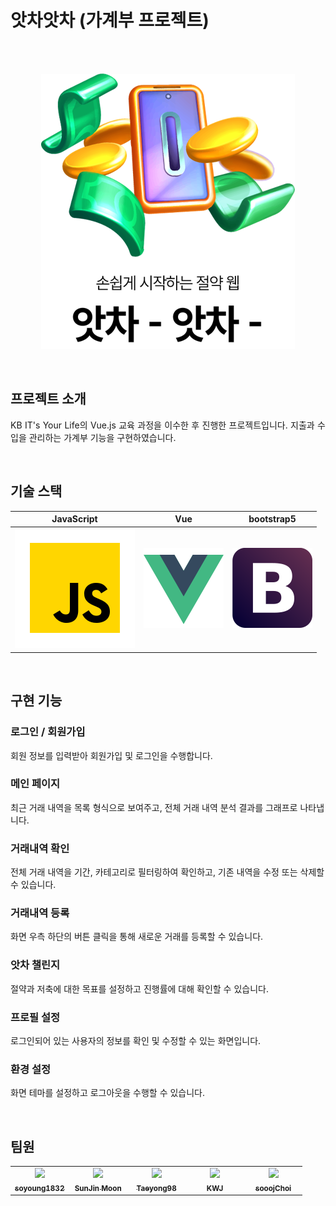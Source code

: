 # 앗차앗차 (가계부 프로젝트)

<br/>
<p align="center">
  <br>
  <img src="./images/readme/main-logo.png">
  <br>
</p>


<br>

## 프로젝트 소개

<p align="justify">
KB IT's Your Life의 Vue.js 교육 과정을 이수한 후 진행한 프로젝트입니다. 지출과 수입을 관리하는 가계부 기능을 구현하였습니다. 
</p>


<br>

## 기술 스택

| JavaScript | Vue |  bootstrap5   |     
| :--------: | :--------: | :------: | 
|   ![js]    |   ![vue]    | ![bootstrap] | 

<br>

## 구현 기능

### 로그인 / 회원가입
회원 정보를 입력받아 회원가입 및 로그인을 수행합니다. 

### 메인 페이지
최근 거래 내역을 목록 형식으로 보여주고, 전체 거래 내역 분석 결과를 그래프로 나타냅니다.

### 거래내역 확인
전체 거래 내역을 기간, 카테고리로 필터링하여 확인하고, 기존 내역을 수정 또는 삭제할 수 있습니다. 

### 거래내역 등록
화면 우측 하단의 버튼 클릭을 통해 새로운 거래를 등록할 수 있습니다. 

### 앗차 챌린지
절약과 저축에 대한 목표를 설정하고 진행률에 대해 확인할 수 있습니다.

### 프로필 설정
로그인되어 있는 사용자의 정보를 확인 및 수정할 수 있는 화면입니다. 

### 환경 설정
화면 테마를 설정하고 로그아웃을 수행할 수 있습니다. 




<br>

## 팀원
<table>
    <tbody>
        <tr>
            <td align="center" valign="top" width="20%"><a href="https://github.com/soyoung1832"><img src="https://avatars.githubusercontent.com/u/68853692?v=4" width="100px;"/><br /><sub><b>soyoung1832</b></sub><br /></a></td>
            <td align="center" valign="top" width="20%"><a href="https://github.com/anjdfk111"><img src="https://avatars.githubusercontent.com/u/111959522?v=4" width="100px;"/><br /><sub><b>SunJin Moon</b></sub><br /></a></td>
            <td align="center" valign="top" width="20%"><a href="https://github.com/Taeyong98"><img src="https://avatars.githubusercontent.com/u/163623205?v=4" width="100px;"/><br /><sub><b>Taeyong98</b></sub><br /></a></td>
            <td align="center" valign="top" width="20%"><a href="https://github.com/pq5910"><img src="https://avatars.githubusercontent.com/u/81617589?v=4" width="100px;"/><br /><sub><b>KWJ</b></sub><br /></a></td>
            <td align="center" valign="top" width="20%"><a href="https://github.com/sooojChoi"><img src="https://avatars.githubusercontent.com/u/94206303?v=4" width="100px;"/><br /><sub><b>sooojChoi</b></sub><br /></a></td>
        </tr>
    </tbody>
</table>

<!-- Stack Icon Refernces -->

[js]: ./images/readme/javascript.svg
[vue]: ./images/readme/vue.svg
[bootstrap]: ./images/readme/bootstrap.svg
